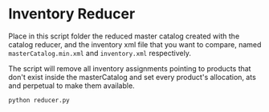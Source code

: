 
# **Inventory Reducer**

Place in this script folder the reduced master catalog created with the catalog reducer, and the inventory xml file that you want to compare, named `masterCatalog.min.xml` and `inventory.xml` respectively.

The script will remove all inventory assignments pointing to products that don't exist inside the masterCatalog and set every product's allocation, ats and perpetual to make them available.

```sh
python reducer.py
```